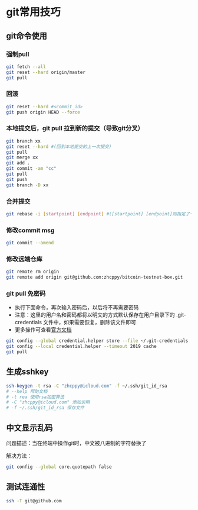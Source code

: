 # git常用技巧

## git命令使用

### 强制pull

```bash
git fetch --all 
git reset --hard origin/master
git pull
```

### 回滚

```bash
git reset --hard #<commit_id>
git push origin HEAD --force
```

### 本地提交后，git pull 拉到新的提交（导致git分叉）

```bash
git branch xx
git reset --hard #(回到本地提交的上一次提交)
git pull
git merge xx
git add .
git commit -am "cc"
git pull
git push
git branch -D xx
```

### 合并提交

```bash
git rebase -i [startpoint] [endpoint] #([startpoint] [endpoint]则指定了一个编辑区间)
```
    
### 修改commit msg

```bash
git commit --amend
```

### 修改远端仓库

```bash
git remote rm origin
git remote add origin git@github.com:zhcppy/bitcoin-testnet-box.git
```    

### git pull 免密码

* 执行下面命令，再次输入密码后，以后将不再需要密码
* 注意：这里的用户名和密码都将以明文的方式默认保存在用户目录下的 .git-credentials 文件中，如果需要恢复，删除该文件即可
* 更多操作可查看[官方文档](https://www.google.com/search?q=credential.helper)

```bash
git config --global credential.helper store --file ~/.git-credentials
git config --local credential.helper --timeout 2019 cache
git pull
```


## 生成sshkey

```bash
ssh-keygen -t rsa -C "zhcppy@icloud.com" -f ~/.ssh/git_id_rsa
# --help 帮助文档
# -t rea 使用rsa加密算法
# -C "zhcppy@icloud.com" 添加说明
# -f ~/.ssh/git_id_rsa 保存文件
```

## 中文显示乱码

问题描述：当在终端中操作git时，中文被八进制的字符替换了

解决方法：

```bash
git config --global core.quotepath false
```

## 测试连通性

```bash
ssh -T git@github.com
```
